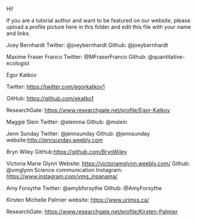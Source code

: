 Hi!

If you are a tutorial author and want to be featured on our website, please upload a profile picture here in this folder and edit this file with your name and links.


Joey Bernhardt
Twitter: @joeybernhardt
Github: @joeybernhardt


Maxime Fraser Franco
Twitter: @MFraserFranco
Github: @quantitative-ecologist



Egor Katkov

Twitter: https://twitter.com/egorkatkov1

GitHub: https://github.com/ekatko1

ResearchGate: https://www.researchgate.net/profile/Egor-Katkov


Maggie Slein 
Twitter: @sleinma
Github: @mslein


Jenn Sunday Twitter: @jennsunday Github: @jennsunday website:http://jennsunday.weebly.com

Bryn Wiley
GitHub:https://github.com/BrynWiley


Victoria Marie Glynn
Website: https://victoriamglynn.weebly.com/
Github: @vmglynn
Science communication Instagram: https://www.instagram.com/vmg_inpanama/


Amy Forsythe
Twitter: @amybforsythe
Github: @AmyForsythe

Kirsten Michelle Palmier
website: https://www.urimss.ca/

ResearchGate: https://www.researchgate.net/profile/Kirsten-Palmier
